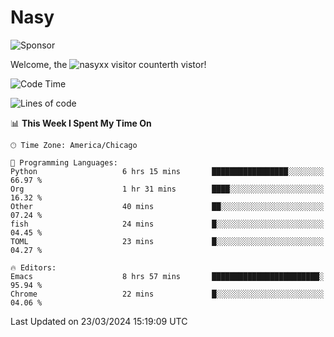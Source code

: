 # Nasy

<!--
<p align="center">
<img height="200" src="https://github-readme-stats.vercel.app/api?username=nasyxx&count_private=true&show_icons=true&theme=dracula&include_all_commits=true"/>
<img height="200" src="https://github-readme-stats.vercel.app/api/top-langs/?username=nasyxx&theme=dracula&hide=html,jupyter+notebook&count_private=true&show_icons=true"/>
</p>

  
----------------
-->

![Sponsor](https://img.shields.io/static/v1.svg?label=Sponsor&message=%E2%9D%A4&logo=GitHub&style=flat&color=pink)
 
Welcome, the ![nasyxx visitor counter](https://count.getloli.com/get/@nasyxx?theme=rule34)th vistor!
 
<!--START_SECTION:waka-->
![Code Time](http://img.shields.io/badge/Code%20Time-4%2C361%20hrs%2055%20mins-blue)

![Lines of code](https://img.shields.io/badge/From%20Hello%20World%20I%27ve%20Written-6.3%20million%20lines%20of%20code-blue)

📊 **This Week I Spent My Time On** 

```text
🕑︎ Time Zone: America/Chicago

💬 Programming Languages: 
Python                   6 hrs 15 mins       █████████████████░░░░░░░░   66.97 % 
Org                      1 hr 31 mins        ████░░░░░░░░░░░░░░░░░░░░░   16.32 % 
Other                    40 mins             ██░░░░░░░░░░░░░░░░░░░░░░░   07.24 % 
fish                     24 mins             █░░░░░░░░░░░░░░░░░░░░░░░░   04.45 % 
TOML                     23 mins             █░░░░░░░░░░░░░░░░░░░░░░░░   04.27 % 

🔥 Editors: 
Emacs                    8 hrs 57 mins       ████████████████████████░   95.94 % 
Chrome                   22 mins             █░░░░░░░░░░░░░░░░░░░░░░░░   04.06 % 
```


 Last Updated on 23/03/2024 15:19:09 UTC
<!--END_SECTION:waka-->

<!-- ![visitors](https://visitor-badge.laobi.icu/badge?page_id=nasyxx.nasyxx) -->
